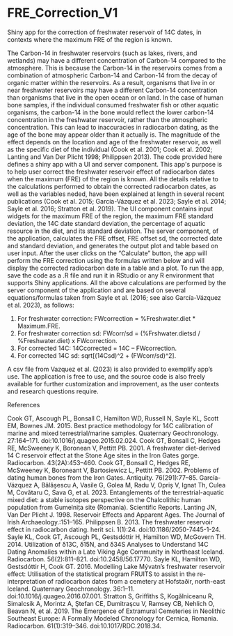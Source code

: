 # FRE_Correction_V1
Shiny app for the correction of freshwater reservoir of 14C dates, in contexts where the maximum FRE of the region is known.

The Carbon-14 in freshwater reservoirs (such as lakes, rivers, and wetlands) may have a different concentration of Carbon-14 compared to the atmosphere. This is because the Carbon-14 in the reservoirs comes from a combination of atmospheric Carbon-14 and Carbon-14 from the decay of organic matter within the reservoirs. As a result, organisms that live in or near freshwater reservoirs may have a different Carbon-14 concentration than organisms that live in the open ocean or on land.
In the case of human bone samples, if the individual consumed freshwater fish or other aquatic organisms, the carbon-14 in the bone would reflect the lower carbon-14 concentration in the freshwater reservoir, rather than the atmospheric concentration. This can lead to inaccuracies in radiocarbon dating, as the age of the bone may appear older than it actually is. The magnitude of the effect depends on the location and age of the freshwater reservoir, as well as the specific diet of the individual (Cook et al. 2001; Cook et al. 2002; Lanting and Van Der Plicht 1998; Philippsen 2013).
The code provided here defines a shiny app with a UI and server component.
This app's purpose is to help user correct the freshwater reservoir effect of radiocarbon dates when the maximum (FRE) of the region is known.
All the details relative to the calculations performed to obtain the corrected radiocarbon dates, as well as the variables neded, have been explained at length in several recent publications (Cook et al. 2015; García-Vázquez et al. 2023; Sayle et al. 2014; Sayle et al. 2016; Stratton et al. 2019).
The UI component contains input widgets for the maximum FRE of the region, the maximum FRE standard deviation, the 14C date standard deviation, the percentage of aquatic resource in the diet, and its standard deviation. 
The server component, of the application, calculates the FRE offset, FRE offset sd, the corrected date and standard deviation, and generates the output plot and table based on user input. After the user clicks on the “Calculate” button, the app will perform the FRE correction using the formulas written below and will display the corrected radiocarbon date in a table and a plot.
To run the app, save the code as a  .R file and run it in RStudio or any R environment that supports Shiny applications.
All the above calculations are performed by the server component of the application and are based on several equations/formulas taken from Sayle et al. (2016; see also García-Vázquez et al. 2023), as follows:
1. For freshwater correction: FWcorrection = %Freshwater.diet * Maximum.FRE.
2. For freshwater correction sd: FWcorr/sd = (%Frshwater.dietsd / %Freshwater.diet) x FWcorrection.
3. For corrected 14C: 14Ccorrected = 14C – FWcorrection.
4. For corrected 14C sd: sqrt[(14Csd)^2 + (FWcorr/sd)^2].

A csv file from Vazquez et al. (2023) is also provided to exemplify app’s use.
The application is free to use, and the source code is also freely available for further customization and improvement, as the user contexts and research questions require.


References

Cook GT, Ascough PL, Bonsall C, Hamilton WD, Russell N, Sayle KL, Scott EM, Bownes JM. 2015. Best practice methodology for 14C calibration of marine and mixed terrestrial/marine samples. Quaternary Geochronology. 27:164–171. doi:10.1016/j.quageo.2015.02.024. 
Cook GT, Bonsall C, Hedges RE, McSweeney K, Boronean V, Pettitt PB. 2001. A freshwater diet-derived 14 C reservoir effect at the Stone Age sites in the Iron Gates gorge. Radiocarbon. 43(2A):453–460.
Cook GT, Bonsall C, Hedges RE, McSweeney K, Boroneant V, Bartosiewicz L, Pettitt PB. 2002. Problems of dating human bones from the Iron Gates. Antiquity. 76(291):77–85.
García-Vázquez A, Bălășescu A, Vasile G, Golea M, Radu V, Opriș V, Ignat Th, Culea M, Covătaru C, Sava G, et al. 2023. Entanglements of the terrestrial-aquatic mixed diet: a stable isotopes perspective on the Chalcolithic human population from Gumelnița site (Romania). Scientific Reports.
Lanting JN, Van Der Plicht J. 1998. Reservoir Effects and Apparent Ages. The Journal of Irish Archaeology.:151–165.
Philippsen B. 2013. The freshwater reservoir effect in radiocarbon dating. herit sci. 1(1):24. doi:10.1186/2050-7445-1-24.
Sayle KL, Cook GT, Ascough PL, Gestsdóttir H, Hamilton WD, McGovern TH. 2014. Utilization of δ13C, δ15N, and δ34S Analyses to Understand 14C Dating Anomalies within a Late Viking Age Community in Northeast Iceland. Radiocarbon. 56(2):811–821. doi:10.2458/56.17770. 
Sayle KL, Hamilton WD, Gestsdóttir H, Cook GT. 2016. Modelling Lake Mývatn’s freshwater reservoir effect: Utilisation of the statistical program FRUITS to assist in the re-interpretation of radiocarbon dates from a cemetery at Hofstaðir, north-east Iceland. Quaternary Geochronology. 36:1–11. doi:10.1016/j.quageo.2016.07.001.
Stratton S, Griffiths S, Kogălniceanu R, Simalcsik A, Morintz A, Ştefan CE, Dumitraşcu V, Ramsey CB, Nehlich O, Beavan N, et al. 2019. The Emergence of Extramural Cemeteries in Neolithic Southeast Europe: A Formally Modeled Chronology for Cernica, Romania. Radiocarbon. 61(1):319–346. doi:10.1017/RDC.2018.34.





